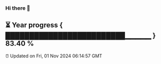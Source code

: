 ### Hi there 👋
⏳ Year progress { █████████████████████████▁▁▁▁▁ } 83.40 %
---
⏰ Updated on Fri, 01 Nov 2024 06:14:57 GMT

